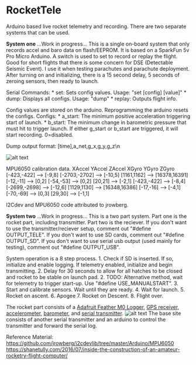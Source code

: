 
# RocketTele
Arduino based live rocket telemetry and recording. There are two separate systems that can be used.
 
**System one**
...Work in progress...
This is a single on-board system that only records accel and baro data on flash/EEPROM. It is based on a SparkFun 5v Pro Micro Arduino. A switch is used to set to record or replay the flight.
Good for short flights that there is some concern for DSE (Detectable Seismic Event). I use it when testing parachutes and parachute deployment.
After turning on and initializing, there is a 15 second delay, 5 seconds of zeroing sensors, then ready to launch.

Serial Commands:
	* set: Sets config values. Usage: "set [config] [value]"
	* dump: Displays all configs. Usage: "dump"
	* replay: Outputs flight info.

Config values are stored on the arduino. Reprogramming the arduino resets the configs.
Configs:
	* a_start: The minimum positive acceleration triggering start of launch.
	* b_start: The minimum change in barometric pressure that must hit to trigger launch.
If either g_start or b_start are triggered, it will start recording. 0=disabled.

Dump output format:
	[time],a_net,g_x,g_y,g_z\n

![alt text](https://cdn.sparkfun.com/assets/9/c/3/c/4/523a1765757b7f5c6e8b4567.png "SparkFun 5v Pro Micro Arduino Pinout")

MPU6050 calibration data.
XAccel			YAccel				ZAccel			XGyro			YGyro			ZGyro
[-423,-422] --> [-9,8]	[-2703,-2702] --> [-10,5]	[1161,1162] --> [16378,16391]	[-12,-11] --> [0,2]	[-54,-53] --> [0,2]	[20,21] --> [-2,1]
[-423,-422] --> [-8,4]	[-2699,-2698] --> [-12,6]	[1129,1130] --> [16348,16386]	[-17,-16] --> [-4,1]	[-70,-69] --> [0,3]	[29,30] --> [-1,1]
	

I2Cdev and MPU6050 code attributed to jrowberg.

**System two**
...Work in progress...
This is a two part system. Part one is the rocket part, including transmitter. Part two is the reciever.
If you don't want to use the transmitter/reciever setup, comment out "#define OUTPUT_TELE".
If you don't want to use SD cards, comment out "#define OUTPUT_SD".
If you don't want to use serial usb output (used mainly for testing), comment out "#define OUTPUT_USB".

System operation is a 8 step process.
	1. Check if SD is inserted. If so, initialize and enable logging. If telemetry enabled, initialize and begin transmitting.
	2. Delay for 30 seconds to allow for all hatches to be closed and rocket to be stable on launch pad.
	2. TODO: Alternative method, wait for telemetry to trigger start-up. Use "#define USE_MANUALSTART". 
	3. Start and calibrate sensors. Wait until they are ready.
	4. Wait for launch.
	5. Rocket on ascent.
	6. Apogee
	7. Rocket on Descent.
	8. Flight over.
	

The rocket part consists of a [Adafruit Feather M0 Logger](https://www.adafruit.com/product/2796 "Adafruit Feather M0 Logger"), [GPS receiver](https://www.banggood.com/GPS-Module-with-Ceramic-Antenna-GPS-Receiver-TTL9600-Ublox-Module-for-Multirotor-p-1100984.html?rmmds=myorder&cur_warehouse=CN), [accelerometer](https://www.banggood.com/6DOF-MPU-6050-3-Axis-Gyro-With-Accelerometer-Sensor-Module-For-Arduino-p-80862.html?rmmds=myorder&cur_warehouse=USA), [barometer](https://www.banggood.com/MS5611-GY-63-Atmospheric-Pressure-Sensor-Module-IICSPI-Communication-p-965980.html?rmmds=myorder&cur_warehouse=CN), and [serial transmitter](https://www.banggood.com/HC-12-433-SI4463-Wireless-Serial-Module-Remote-1000M-With-Antenna-p-973522.html?rmmds=myorder&cur_warehouse=USA).
![alt text](https://cdn-learn.adafruit.com/assets/assets/000/046/243/original/adafruit_products_Feather_M0_Adalogger_v2.2-1.png? "AdaFruit Feather M0 Logger Pinout")
The base site consists of another serial transmitter and an arduino to control the transmitter and forward the serial log.


Reference Material:
https://github.com/jrowberg/i2cdevlib/tree/master/Arduino/MPU6050
https://shanetully.com/2016/07/inside-the-construction-of-an-amateur-rocketry-flight-computer/
